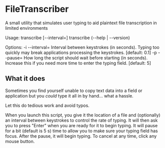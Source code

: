 FileTranscriber
===============

A small utility that simulates user typing to aid plaintext file transcription
in limited environments

Usage:
    transcribe <file> [--interval=<time>]
    transcribe (--help | --version)

Options:
    -i --interval=<time>  Interval between keystrokes (in seconds). Typing too
                          quickly may break applications processing the
                          keystrokes. [default: 0.1]
    -p --pause=<time>     How long the script should wait before starting (in
                          seconds). Increase this if you need more time to enter
                          the typing field. [default: 5]

What it does
------------

Sometimes you find yourself unable to copy text data into a field or application
but you *could* type it all in by hand... what a hassle.

Let this do tedious work and avoid typos.

When you launch this script, you give it the location of a file and (optionally)
an interval between keystrokes to control the rate of typing. It will then ask
you to press "Enter" when you are ready for it to begin typing. It will pause
for a bit (default is 5 s) time to allow you to make sure your typing field has
focus. After the pause, it will begin typing. To cancel at any time, click any
mouse button.

